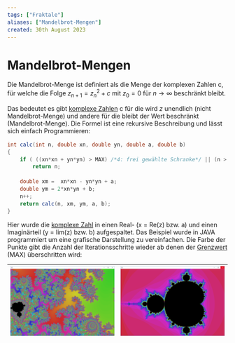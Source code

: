 ```yaml
---
tags: ["Fraktale"]
aliases: ["Mandelbrot-Mengen"]
created: 30th August 2023
---
```


# Mandelbrot-Mengen

Die Mandelbrot-Menge ist definiert als die Menge der komplexen Zahlen c, für welche die Folge $z_{n+1}=z_n^2+c$ 	mit 	 $z_0=0$ für $n \rightarrow \infty$ beschränkt bleibt.

Das bedeutet es gibt [komplexe Zahlen](../../Mathe/mathe%20(3)/Komplexe%20Zahlen.md) c für die wird $z$ unendlich (nicht Mandelbrot-Menge) und andere für die bleibt der Wert beschränkt (Mandelbrot-Menge). Die Formel ist eine rekursive Beschreibung und lässt sich einfach Programmieren:

```java
int calc(int n, double xn, double yn, double a, double b)
{
	if ( ((xn*xn + yn*yn) > MAX) /*4: frei gewählte Schranke*/ || (n > MAXITER))
		return n;
		
	double xm =  xn*xn - yn*yn + a;
	double ym = 2*xn*yn + b;
	n++;
	return calc(n, xm, ym, a, b);
}
```

Hier wurde die [komplexe Zahl](../../Mathe/mathe%20(3)/Komplexe%20Zahlen.md) in einen Real- (x = Re(z) bzw. a) und einen Imaginärteil (y = Iim(z) bzw. b) aufgespaltet. Das Beispiel wurde in JAVA programmiert um eine grafische Darstellung zu vereinfachen. Die Farbe der Punkte gibt die Anzahl der Iterationsschritte wieder ab denen der [Grenzwert](../../Mathe/mathe%20(3)/Grenzwert.md) (MAX) überschritten wird:

| ![C_RekursFraktal3](assets/C_RekursFraktal3.png) | ![C_RekursFraktal2](assets/C_RekursFraktal2.png) |
| ------------------------------------------------ | ------------------------------------------------ |

